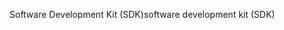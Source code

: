 <span data-ttu-id="bd2cc-101">Software Development Kit (SDK)</span><span class="sxs-lookup"><span data-stu-id="bd2cc-101">software development kit (SDK)</span></span>